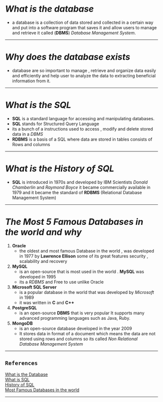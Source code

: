 # *What is the database*
- a database is a collection of data stored and collected in a certain way and put into a software program that saves it and allow users to manage and retrieve it called (**DBMS**) *Database Management System*.
- - - - -
# *Why does the database exists*
- database are so important to manage , retrieve and organize data easily and efficiently and help user to analyze the data to extracting beneficial information from it.
- - - -  
# *What is the SQL*
- **SQL** is a standard language for accessing and manipulating databases.
- **SQL** stands for Structured Query Language
- its a bunch of a instructions used to access , modify and delete stored data in a *DBMS*
- **RDBMS** is a basis of a SQL where data are stored in tables consists of Rows and columns 
- - - - 
# *What is the History of SQL*
- **SQL** is introduced in 1970s and developed by IBM Scientists *Donald Chamberlin* and *Raymond Boyce*
  it became commercially available in 1979 and it became the standard of **RDBMS** (Relational Database Management System)
- - - - - 
# *The Most 5 Famous Databases in the world and why* 
 1. **Oracle**
    -  the oldest and most famous Database in the world , was developed in 1977 by **Lawrence Ellison** some of its great features security , scalability and recovery
 2. **MySQL**
     - is an open-source that is most used in the world . **MySQL** was developed in 1995  
     - its a *RDBMS* and Free to use unlike Oracle 
3. **Microsoft SQL Server** 
     - is a  popular database in the world  that was developed by  *Microsoft* in 1989
     - it was written in **C** and **C++** 
4. **PostgreSQL**
     - is an open-source **DBMS** that is very popular It supports many advanced programming languages such as Java, Ruby.
5. **MongoDB**
     - is an open-source database developed in the year 2009
     - It stores data in format of a document  which means the data are not stored using rows and columns so its called *Non Relational Database Management System*
- - - - - - - 
## `References`
[What is the Database](https://www.geeksforgeeks.org/what-is-database/)<br>
[What is SQL](https://www.w3schools.com/sql/sql_intro.asp)<br>
[History of SQL](https://www.ibm.com/think/topics/structured-query-language)<br>
[Most Famous Databases in the world](https://www.geeksforgeeks.org/most-popular-databases/)<br>
- - - - - - - 

